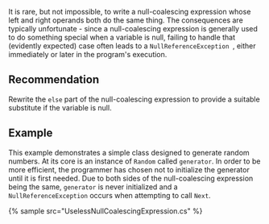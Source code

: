 It is rare, but not impossible, to write a null-coalescing expression whose left and right operands both do the same thing. The consequences are typically unfortunate - since a null-coalescing expression is generally used to do something special when a variable is null, failing to handle that (evidently expected) case often leads to a `NullReferenceException `, either immediately or later in the program's execution.


## Recommendation
Rewrite the `else` part of the null-coalescing expression to provide a suitable substitute if the variable is null.


## Example
This example demonstrates a simple class designed to generate random numbers. At its core is an instance of `Random` called `generator`. In order to be more efficient, the programmer has chosen not to initialize the generator until it is first needed. Due to both sides of the null-coalescing expression being the same, `generator` is never initialized and a ` NullReferenceException` occurs when attempting to call `Next`.

{% sample src="UselessNullCoalescingExpression.cs" %}
